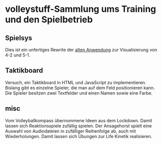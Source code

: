 # volleystuff-Sammlung ums Training und den Spielbetrieb

## Spielsys

Dies ist ein unfertiges Rewrite der
[alten Anwendung](https://www.tvms-volleyball.de/Spielsys/) zur Visualisierung von 4-2 und 5-1. 

## Taktikboard

Versuch, ein Taktikboard in HTML und JavaScript zu
implementieren. Bislang gibt es einzelne Spieler, die man auf dem Feld
positionieren kann. Die Spieler besitzen zwei Textfelder und einen
Namen sowie eine Farbe.

## misc

Vom Volleyballkompass übernommene Ideen aus dem Lockdown. Damit lassen
sich Reaktionsspiele zufällig spielen. Der Ansagehorst spielt eine Auswahl von Audiodateien in zufälliger Reihenfolge ab, auch mit Wiederholungen. Damit lassen sich Übungen zur Life Kinetik realisieren.

